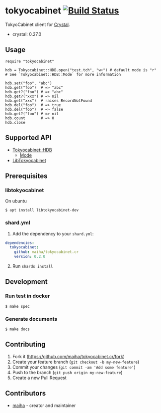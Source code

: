 # tokyocabinet [![Build Status](https://travis-ci.org/maiha/tokyocabinet.cr.svg?branch=master)](https://travis-ci.org/maiha/tokyocabinet.cr)

TokyoCabinet client for [Crystal](http://crystal-lang.org/).
- crystal: 0.27.0

## Usage

```crystal
require "tokyocabinet"

hdb = Tokyocabinet::HDB.open("test.tch", "w+") # default mode is "r"
# See `Tokyocabinet::HDB::Mode` for more information

hdb.set("foo", "abc")
hdb.get("foo")  # => "abc"
hdb.get?("foo") # => "abc"
hdb.get?("xxx") # => nil
hdb.get("xxx")  # raises RecordNotFound
hdb.del("foo")  # => true
hdb.del("foo")  # => false
hdb.get?("foo") # => nil
hdb.count       # => 0
hdb.close
```

## Supported API

- [Tokyocabinet::HDB](./doc/api/HDB.md)
  - [Mode](./src/tokyocabinet/hdb/mode.cr)
- [LibTokyocabinet](./doc/api/API.md)

## Prerequisites

### libtokyocabinet

On ubuntu
```console
$ apt install libtokyocabinet-dev
```

### shard.yml

1. Add the dependency to your `shard.yml`:
```yaml
dependencies:
  tokyocabinet:
    github: maiha/tokyocabinet.cr
    version: 0.2.0
```
2. Run `shards install`

## Development

### Run test in docker

```console
$ make spec
```

### Generate documents

```console
$ make docs
```

## Contributing

1. Fork it (<https://github.com/maiha/tokyocabinet.cr/fork>)
2. Create your feature branch (`git checkout -b my-new-feature`)
3. Commit your changes (`git commit -am 'Add some feature'`)
4. Push to the branch (`git push origin my-new-feature`)
5. Create a new Pull Request

## Contributors

- [maiha](https://github.com/maiha) - creator and maintainer
